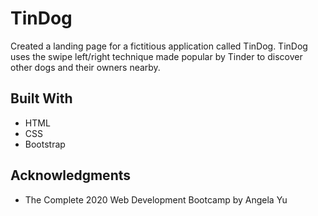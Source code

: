 # TinDog

Created a landing page for a fictitious application called TinDog. TinDog uses the swipe left/right technique made popular by Tinder to discover other dogs and their owners nearby.

## Built With

  * HTML
  * CSS
  * Bootstrap


## Acknowledgments

  * The Complete 2020 Web Development Bootcamp by Angela Yu
